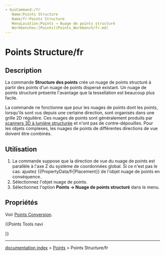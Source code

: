 ```yaml
---
- GuiCommand:/fr
   Name:Points Structure
   Name/fr:Points Structure
   MenuLocation:Points → Nuage de points structuré
   Workbenches:[Points](Points_Workbench/fr.md)
---
```


# Points Structure/fr

## Description

La commande **Structure des points** crée un nuage de points structuré à partir des points d\'un nuage de points dispersé existant. Un nuage de points structuré présente l\'avantage que la tessellation est beaucoup plus facile.

La commande ne fonctionne que pour les nuages de points dont les points, lorsqu\'ils sont vus depuis une certaine direction, sont organisés dans une grille 2D régulière. Ces nuages de points sont généralement produits par [scanners 3D à lumière structurée](https://fr.wikipedia.org/wiki/Scanner_tridimensionnel#Scanner_%C3%A0_lumi%C3%A8re_structur%C3%A9e) et n\'ont pas de contre-dépouilles. Pour les objets complexes, les nuages de points de différentes directions de vue doivent être combinés.

## Utilisation

1.  La commande suppose que la direction de vue du nuage de points est parallèle à l\'axe Z du système de coordonnées global. Si ce n\'est pas le cas: ajustez {{PropertyData/fr|Placement}} de l\'objet nuage de points en conséquence.
2.  Sélectionnez l\'objet nuage de points.
3.  Sélectionnez l\'option **Points → Nuage de points structuré** dans le menu.

## Propriétés

Voir [Points Conversion](Points_Convert/fr.md).





{{Points Tools navi

}}

---
[documentation index](../README.md) > [Points](Points_Workbench.md) > Points Structure/fr
